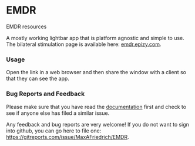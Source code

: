 EMDR
====

EMDR resources

A mostly working lightbar app that is platform agnostic and simple to use. The
bilateral stimulation page is available here:
[emdr.epizy.com](https://emdr.epizy.com/).

### Usage

Open the link in a web browser and then share the window with a client so that
they can see the app.

### Bug Reports and Feedback
Please make sure that you have read the [documentation](https://github.com/MaxAFriedrich/EMDR/wiki) first and check to see if anyone else has filed a similar issue.

Any feedback and bug reports are very welcome! 
If you do not want to sign into github, you can go here to file one: https://gitreports.com/issue/MaxAFriedrich/EMDR.
